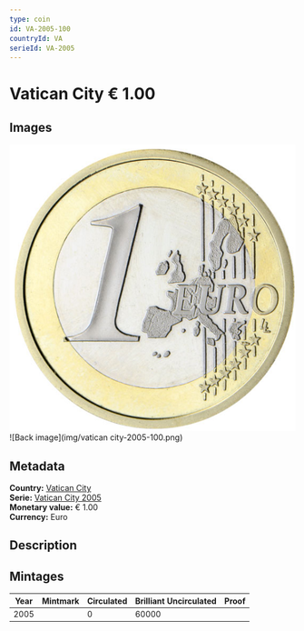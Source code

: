 ```yaml
---
type: coin
id: VA-2005-100
countryId: VA
serieId: VA-2005
---
```


# Vatican City € 1.00

## Images

![Front image](../../../img/common-2002-100.png) ![Back image](img/vatican city-2005-100.png)

## Metadata

**Country:** [Vatican City](../index.md)\
**Serie:** [Vatican City 2005](index.md)\
**Monetary value:** € 1.00\
**Currency:** Euro

## Description


## Mintages

| Year | Mintmark | Circulated | Brilliant Uncirculated | Proof |
| ---- | -------- | ---------- | ---------------------- | ----- |
| 2005 |  | 0| 60000 |  |
